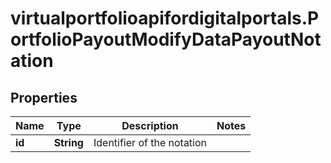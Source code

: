 # virtualportfolioapifordigitalportals.PortfolioPayoutModifyDataPayoutNotation

## Properties

Name | Type | Description | Notes
------------ | ------------- | ------------- | -------------
**id** | **String** | Identifier of the notation | 


